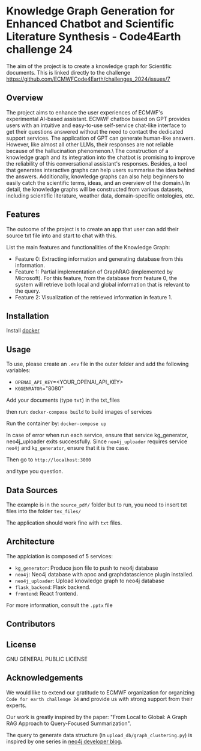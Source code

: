 # Knowledge Graph Generation for Enhanced Chatbot and Scientific Literature Synthesis - Code4Earth challenge 24
The aim of the project is to create a knowledge graph for Scientific documents. This is linked directly to the challenge https://github.com/ECMWFCode4Earth/challenges_2024/issues/7



## Overview
The project aims to enhance the user experiences of ECMWF's experimental AI-based assistant. ECMWF chatbox based on GPT provides users with an intuitive and easy-to-use self-service chat-like interface to get their questions answered without the need to contact the dedicated support services. The application of GPT can generate human-like answers. However, like almost all other LLMs, their responses are not reliable because of the hallucination phenomenon.\\
The construction of a knowledge graph and its integration into the chatbot 
is promising to improve the reliability of this conversational assistant's responses. Besides, a tool that generates interactive graphs can help users summarise the idea behind the answers. Additionally, knowledge graphs can also help beginners to easily catch the scientific terms, ideas, and an overview of the domain.\\
In detail, the knowledge graphs will be constructed from various datasets, including scientific literature, weather data, domain-specific ontologies, etc.

## Features

The outcome of the project is to create an app that user can add their source txt file into and start to chat with this.

List the main features and functionalities of the Knowledge Graph:

- Feature 0: Extracting information and generating database from this information.
- Feature 1: Partial implementation of GraphRAG (implemented by Microsoft). For this feature, from the database from feature 0, the system will retrieve both local and global information that is relevant to the query.
- Feature 2: Visualization of the retrieved information in feature 1.

## Installation

Install [docker](https://docs.docker.com/engine/install/)

## Usage

To use, please create an `.env` file in the outer folder and add the following variables:

- `OPENAI_API_KEY`=<YOUR_OPENAI_API_KEY>
- `KGGENRATOR`="8080"

Add your documents (type `txt`) in the txt_files

then run: `docker-compose build` to build images of services

Run the container by:
`docker-compose up`

In case of error when run each service, ensure that service kg_generator, neo4j_uploader exits successfully. Since `neo4j_uploader` requires service `neo4j` and `kg_generator`, ensure that it is the case.

Then go to `http://localhost:3000`

and type you question.

## Data Sources

The example is in the `source_pdf/` folder but to run, you need to insert txt files into the folder `tex_files/`

The application should work fine with `txt` files.

## Architecture

The applciation is composed of 5 services:

- `kg_generator`: Produce json file to push to neo4j database
- `neo4j`: Neo4j database with apoc and graphdatascience plugin installed.
- `neo4j_uploader`: Upload knowledge graph to neo4j database
- `flask_backend`: Flask backend.
- `frontend`: React frontend. 

For more information, consult the `.pptx` file

## Contributors


## License

GNU GENERAL PUBLIC LICENSE

## Acknowledgements

We would like to extend our gratitude to ECMWF organization for organizing `Code for earth challenge 24` and provide us with strong support from their experts.

Our work is greatly inspired by the paper: "From Local to Global: A Graph RAG Approach to Query-Focused Summarization".

The query to generate data structure (in `upload_db/graph_clustering.py`) is inspired by one series in [neo4j developer blog](https://neo4j.com/developer-blog/global-graphrag-neo4j-langchain/). 



